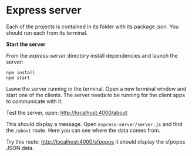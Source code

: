 # Express server

Each of the projects is contained in its folder with its package json. You should run each from its terminal. 

**Start the server**

From the _express-server_ directory install dependencies and launch the server: 

```
npm install
npm start
```

Leave the server running in the terminal. Open a new terminal window and start one of the clients. The server needs to be running for the client apps to communicate with it. 

Test the server, open: [http://localhost:4000/about](http://localhost:4000/about)

This should display a message. Open `express-server/server.js` and find the `/about` route. Here you can see where the data comes from.

Try this route: [http://localhost:4000/sfpopos](http://localhost:4000/sfpopos) it should display the sfpopos JSON data.